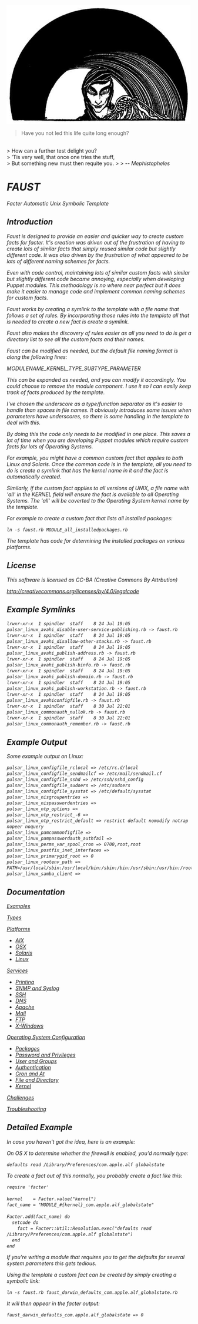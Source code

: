![alt tag](https://raw.githubusercontent.com/lateralblast/faust/master/faust.jpg)

> Have you not led this life quite long enough?
<br>
> How can a further test delight you?
<br>
> ’Tis very well, that once one tries the stuff,
<br>
> But something new must then requite you.
>
> -- <cite>Mephistopheles<cite>

FAUST
=====

Facter Automatic Unix Symbolic Template

Introduction
------------

Faust is designed to provide an easier and quicker way to create custom
facts for facter. It's creation was driven out of the frustration of having
to create lots of similar facts that simply reused similar code but slightly
different code. It was also driven by the frustration of what appeared to be
lots of different naming schemes for facts.

Even with code control, maintaining lots of similar custom facts with similar
but slightly different code became annoying, especially when developing Puppet
modules. This methodology is no where near perfect but it does make it easier
to manage code and implement common naming schemes for custom facts.

Faust works by creating a symlink to the template with a file name that
follows a set of rules.  By incorporating those rules into the template all
that is needed to create a new fact is create a symlink.

Faust also makes the discovery of rules easier as all you need to do is get
a directory list to see all the custom facts and their names.

Faust can be modified as needed, but the default file naming format is along
the following lines:

MODULENAME_KERNEL_TYPE_SUBTYPE_PARAMETER

This can be expanded as needed, and you can modify it accordingly. You could
choose to remove the module component. I use it so I can easily keep track
of facts produced by the template.

I've chosen the underscore as a type/function separator as it's easier to
handle than spaces in file names. It obviously introduces some issues when
parameters have underscores, so there is some handling in the template to
deal with this.

By doing this the code only needs to be modified in one place. This saves a
lot of time when you are developing Puppet modules which require custom facts
for lots of Operating Systems.

For example, you might have a common custom fact that applies to both Linux
and Solaris. Once the common code is in the template, all you need to do is
create a symlink that has the kernel name in it and the fact is automatically
created.

Similarly, if the custom fact applies to all versions of UNIX, a file name
with 'all' in the KERNEL field will ensure the fact is available to all
Operating Systems. The 'all' will be coverted to the Operating System kernel
name by the template.

For example to create a custom fact that lists all installed packages:

```
ln -s faust.rb MODULE_all_installedpackages.rb
```

The template has code for determining the installed packages on various
platforms.

License
-------

This software is licensed as CC-BA (Creative Commons By Attrbution)

http://creativecommons.org/licenses/by/4.0/legalcode

Example Symlinks
----------------

```
lrwxr-xr-x  1 spindler  staff    8 24 Jul 19:05 pulsar_linux_avahi_disable-user-service-publishing.rb -> faust.rb
lrwxr-xr-x  1 spindler  staff    8 24 Jul 19:05 pulsar_linux_avahi_disallow-other-stacks.rb -> faust.rb
lrwxr-xr-x  1 spindler  staff    8 24 Jul 19:05 pulsar_linux_avahi_publish-address.rb -> faust.rb
lrwxr-xr-x  1 spindler  staff    8 24 Jul 19:05 pulsar_linux_avahi_publish-binfo.rb -> faust.rb
lrwxr-xr-x  1 spindler  staff    8 24 Jul 19:05 pulsar_linux_avahi_publish-domain.rb -> faust.rb
lrwxr-xr-x  1 spindler  staff    8 24 Jul 19:05 pulsar_linux_avahi_publish-workstation.rb -> faust.rb
lrwxr-xr-x  1 spindler  staff    8 24 Jul 19:05 pulsar_linux_avahiconfigfile.rb -> faust.rb
lrwxr-xr-x  1 spindler  staff    8 30 Jul 22:01 pulsar_linux_commonauth_nullok.rb -> faust.rb
lrwxr-xr-x  1 spindler  staff    8 30 Jul 22:01 pulsar_linux_commonauth_remember.rb -> faust.rb
```

Example Output
--------------

Some example output on Linux:

```
pulsar_linux_configfile_rclocal => /etc/rc.d/local
pulsar_linux_configfile_sendmailcf => /etc/mail/sendmail.cf
pulsar_linux_configfile_sshd => /etc/ssh/sshd_config
pulsar_linux_configfile_sudoers => /etc/sudoers
pulsar_linux_configfile_sysstat => /etc/default/sysstat
pulsar_linux_nisgroupentries =>
pulsar_linux_nispasswordentries =>
pulsar_linux_ntp_options =>
pulsar_linux_ntp_restrict_-6 =>
pulsar_linux_ntp_restrict_default => restrict default nomodify notrap nopeer noquery
pulsar_linux_pamcommonfigfile =>
pulsar_linux_pampasswordauth_authfail =>
pulsar_linux_perms_var_spool_cron => 0700,root,root
pulsar_linux_postfix_inet_interfaces =>
pulsar_linux_primarygid_root => 0
pulsar_linux_rootenv_path => PATH=/usr/local/sbin:/usr/local/bin:/sbin:/bin:/usr/sbin:/usr/bin:/root/bin
pulsar_linux_samba_client =>
```

Documentation
-------------

[Examples](https://github.com/lateralblast/faust/wiki/2.-Examples)

[Types](https://github.com/lateralblast/faust/wiki/3.-Types)

[Platforms](https://github.com/lateralblast/faust/wiki/3.1.-Platforms)

- [AIX](https://github.com/lateralblast/faust/wiki/3.1.1.-AIX)
- [OSX](https://github.com/lateralblast/faust/wiki/3.1.2.-OSX)
- [Solaris](https://github.com/lateralblast/faust/wiki/3.1.3.-Solaris)
- [Linux](https://github.com/lateralblast/faust/wiki/3.1.4.-Linux)

[Services](https://github.com/lateralblast/faust/wiki/3.2.-Services)

- [Printing](https://github.com/lateralblast/faust/wiki/3.2.1.-Printing)
- [SNMP and Syslog](https://github.com/lateralblast/faust/wiki/3.2.2.-SNMP-And-Syslog)
- [SSH](https://github.com/lateralblast/faust/wiki/3.2.3.-SSH)
- [DNS](https://github.com/lateralblast/faust/wiki/3.2.4.-DNS)
- [Apache](https://github.com/lateralblast/faust/wiki/3.2.5.-Apache)
- [Mail](https://github.com/lateralblast/faust/wiki/3.2.6.-Mail)
- [FTP](https://github.com/lateralblast/faust/wiki/3.2.7.-FTP)
- [X-Windows](https://github.com/lateralblast/faust/wiki/3.2.8.-X-Windows)

[Operating System Configuration](https://github.com/lateralblast/faust/wiki/3.3.-Operating-System-Configuration)

- [Packages](https://github.com/lateralblast/faust/wiki/3.3.1.-Packages)
- [Password and Privileges](https://github.com/lateralblast/faust/wiki/3.3.2.-Password-And-Privileges)
- [User and Groups](https://github.com/lateralblast/faust/wiki/3.3.3.-User-And-Group)
- [Authentication](https://github.com/lateralblast/faust/wiki/3.3.4.-Authentication)
- [Cron and At](https://github.com/lateralblast/faust/wiki/3.3.5.-Cron-And-At)
- [File and Directory](https://github.com/lateralblast/faust/wiki/3.3.6.-File-And-Directory)
- [Kernel](https://github.com/lateralblast/faust/wiki/3.3.7.-Kernel)

[Challenges](https://github.com/lateralblast/faust/wiki/4.-Challenges)

[Troubleshooting](https://github.com/lateralblast/faust/wiki/5.-Troubleshooting)

Detailed Example
----------------

In case you haven't got the idea, here is an example:

On OS X to determine whether the firewall is enabled, you'd normally type:

```
defaults read /Library/Preferences/com.apple.alf globalstate
```

To create a fact out of this normally, you probably create a fact like this:

```
require 'facter'

kernel    = Facter.value("kernel")
fact_name = "MODULE_#{kernel}_com.apple.alf_globalstate"

Facter.add(fact_name) do
  setcode do
    fact = Facter::Util::Resolution.exec("defaults read /Library/Preferences/com.apple.alf globalstate")
  end
end
```

If you're writing a module that requires you to get the defaults for several
system parameters this gets tedious.

Using the template a custom fact can be created by simply creating a symbolic link:

```
ln -s faust.rb faust_darwin_defaults_com.apple.alf_globalstate.rb
```

It will then appear in the facter output:

```
faust_darwin_defaults_com.apple.alf_globalstate => 0
```
